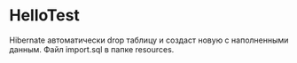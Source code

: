 # HelloTest
Hibernate автоматически drop таблицу и создаст новую с наполненными данным. Файл import.sql в папке resources.
